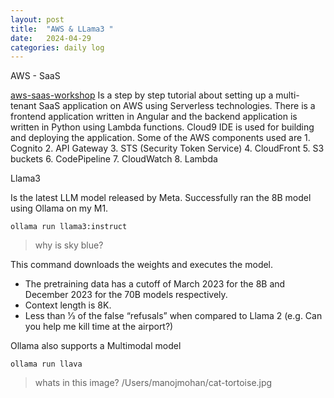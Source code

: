 ```yaml
---
layout: post
title:  "AWS & LLama3 "
date:   2024-04-29
categories: daily log
---
```


AWS - SaaS

[aws-saas-workshop][AWS-SaaS] Is a step by step tutorial about setting up a multi-tenant SaaS application on AWS using Serverless technologies. There is a frontend application written in Angular and the backend application is written in Python using Lambda functions. Cloud9 IDE is used for building and deploying the application. 
Some of the AWS components used are
    1. Cognito
    2. API Gateway
    3. STS (Security Token Service)
    4. CloudFront
    5. S3 buckets
    6. CodePipeline
    7. CloudWatch
    8. Lambda
    

[AWS-SaaS]: https://catalog.us-east-1.prod.workshops.aws/workshops/b0c6ad36-0a4b-45d8-856b-8a64f0ac76bb/en-US

Llama3 

Is the latest LLM model released by Meta. Successfully ran the 8B model using Ollama on my M1. 

   ```ollama run llama3:instruct```
   > why is sky blue?
   
This command downloads the weights and executes the model. 
  - The pretraining data has a cutoff of March 2023 for the 8B and December 2023 for the 70B models respectively.
  - Context length is 8K.
  - Less than 1⁄3 of the false “refusals” when compared to Llama 2 (e.g. Can you help me kill time at the airport?)

Ollama also supports a Multimodal model

 ```ollama run llava ```
 > whats in this image? /Users/manojmohan/cat-tortoise.jpg

 
